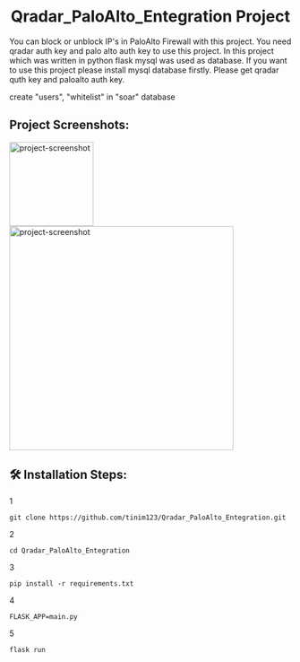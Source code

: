 <h1 align="center" id="title">Qradar_PaloAlto_Entegration Project</h1>

<p id="description">You can block or unblock IP's in PaloAlto Firewall with this project. You need qradar auth key and palo alto auth key to use this project. In this project which was written in python flask mysql was used as database. If you want to use this project please install mysql database firstly. Please get qradar quth key and paloalto auth key.</p>


<p id="description"> create "users",  "whitelist" in "soar" database</p>

<h2>Project Screenshots:</h2>

<img src="" alt="project-screenshot" width="150" height="150/">

<img src="" alt="project-screenshot" width="400" height="400/">

<h2>🛠️ Installation Steps:</h2>

<p>1</p>

```
git clone https://github.com/tinim123/Qradar_PaloAlto_Entegration.git
```

<p>2</p>

```
cd Qradar_PaloAlto_Entegration
```

<p>3</p>

```
pip install -r requirements.txt
```

<p>4</p>

```
FLASK_APP=main.py
```

<p>5</p>


```
flask run
```
